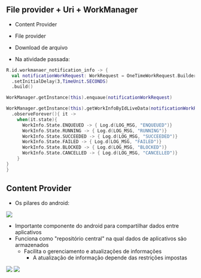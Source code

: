 ## File provider + Uri + WorkManager

- Content Provider
- File provider
- Download de arquivo

- Na atividade passada:
  
```kotlin
R.id.workmanaer_notification_info -> {
  val notificationWorkRequest: WorkRequest = OneTimeWorkRequest.Builder(MyNotificationWorkManager::class.java)
  .setInitialDelay(3,TimeUnit.SECONDS)
  .build()

WorkManager.getInstance(this).enquaue(notificationWorkRequest)

WorkManager.getInstance(this).getWorkInfoByIdLiveData(notificationWorkRequest.id)
  .observeForever(){ it ->
    when(it.state){
      WorkInfo.State.ENQUEUED -> { Log.d(LOG_MSG, "ENQUEUED")}
      WorkInfo.State.RUNNING -> { Log.d(LOG_MSG, "RUNNING")}
      WorkInfo.State.SUCCEEDED -> { Log.d(LOG_MSG, "SUCCEEDED")}
      WorkInfo.State.FAILED -> { Log.d(LOG_MSG, "FAILED")}
      WorkInfo.State.BLOCKED -> { Log.d(LOG_MSG, "BLOCKED")}
      WorkInfo.State.CANCELLED -> { Log.d(LOG_MSG, "CANCELLED")}
    }
}
}
```

## Content Provider

- Os pilares do android:

<img src=".assets/218.jg">

- Importante componente do android para compartilhar dados entre aplicativos
- Funciona como "repositório central" na qual dados de aplicativos são armazenados
  - Facilita o gerenciamento e atualizações de informações
    - A atualização de informação depende das restrições impostas
   
<img src=".assets/219.jg">

<img src=".assets/220.jg">

